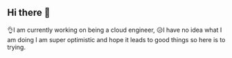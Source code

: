 ## Hi there 👋
👌I am currently working on being a cloud engineer,
😥I have no idea what I am doing
I am super optimistic and hope it leads to good things
so here is to trying.


<!--
**Catherineegekenze/catherineegekenze** is a ✨ _special_ ✨ repository because its `README.md` (this file) appears on your GitHub profile.

Here are some ideas to get you started:

- 🔭 I’m currently working on ...
- 🌱 I’m currently learning ...
- 👯 I’m looking to collaborate on ...
- 🤔 I’m looking for help with ...
- 💬 Ask me about ...
- 📫 How to reach me: ...
- 😄 Pronouns: ...
- ⚡ Fun fact: ...
-->
